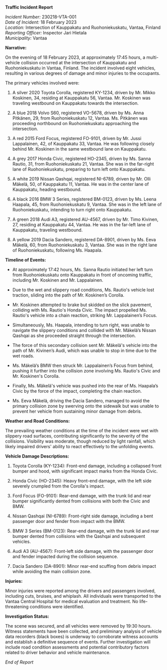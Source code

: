 **Traffic Incident Report**

*Incident Number:* 230218-VTA-001  
*Date of Incident:* 18 February 2023  
*Location:* Intersection of Kauppakatu and Ruohoniekuskatu, Vantaa, Finland  
*Reporting Officer:* Inspector Jari Hietala  
*Municipality:* Vantaa  

**Narrative:**

On the evening of 18 February 2023, at approximately 17:45 hours, a multi-vehicle collision occurred at the intersection of Kauppakatu and Ruohoniekuskatu in Vantaa, Finland. The incident involved eight vehicles, resulting in various degrees of damage and minor injuries to the occupants.

The primary vehicles involved were:

1. A silver 2020 Toyota Corolla, registered KY-1234, driven by Mr. Mikko Koskinen, 34, residing at Kauppakatu 56, Vantaa. Mr. Koskinen was traveling westbound on Kauppakatu towards the intersection.

2. A blue 2018 Volvo S60, registered VO-5678, driven by Ms. Anna Pitkänen, 29, from Ruohoniekuskatu 12, Vantaa. Ms. Pitkänen was proceeding northbound on Ruohoniekuskatu approaching the intersection.

3. A red 2015 Ford Focus, registered FO-9101, driven by Mr. Jussi Lappalainen, 42, of Kauppakatu 33, Vantaa. He was following closely behind Mr. Koskinen in the same westbound lane on Kauppakatu.

4. A grey 2017 Honda Civic, registered HO-2345, driven by Ms. Sanna Rautio, 31, from Ruohoniekuskatu 21, Vantaa. She was in the far-right lane of Ruohoniekuskatu, preparing to turn left onto Kauppakatu.

5. A white 2019 Nissan Qashqai, registered NI-6789, driven by Mr. Olli Mäkelä, 50, of Kauppakatu 11, Vantaa. He was in the center lane of Kauppakatu, heading westbound.

6. A black 2016 BMW 3 Series, registered BM-0123, driven by Ms. Leena Haapala, 45, from Ruohoniekuskatu 9, Vantaa. She was in the left lane of Ruohoniekuskatu, intending to turn right onto Kauppakatu.

7. A green 2018 Audi A3, registered AU-4567, driven by Mr. Timo Kivinen, 27, residing at Kauppakatu 44, Vantaa. He was in the far-left lane of Kauppakatu, traveling westbound.

8. A yellow 2019 Dacia Sandero, registered DA-8901, driven by Ms. Eeva Mäkelä, 60, from Ruohoniekuskatu 3, Vantaa. She was in the right lane of Ruohoniekuskatu, following Ms. Haapala.

**Timeline of Events:**

- At approximately 17:42 hours, Ms. Sanna Rautio initiated her left turn from Ruohoniekuskatu onto Kauppakatu in front of oncoming traffic, including Mr. Koskinen and Mr. Lappalainen.

- Due to the wet and slippery road conditions, Ms. Rautio's vehicle lost traction, sliding into the path of Mr. Koskinen’s Corolla.

- Mr. Koskinen attempted to brake but skidded on the slick pavement, colliding with Ms. Rautio's Honda Civic. The impact propelled Ms. Rautio's vehicle into a chain reaction, striking Mr. Lappalainen’s Focus.

- Simultaneously, Ms. Haapala, intending to turn right, was unable to navigate the slippery conditions and collided with Mr. Mäkelä’s Nissan Qashqai as she proceeded straight through the intersection.

- The force of this secondary collision sent Mr. Mäkelä's vehicle into the path of Mr. Kivinen’s Audi, which was unable to stop in time due to the wet roads.

- Ms. Mäkelä’s BMW then struck Mr. Lappalainen’s Focus from behind, pushing it further into the collision zone involving Ms. Rautio's Civic and Mr. Koskinen's Corolla.

- Finally, Ms. Mäkelä's vehicle was pushed into the rear of Ms. Haapala’s Civic by the force of the impact, completing the chain reaction.

- Ms. Eeva Mäkelä, driving the Dacia Sandero, managed to avoid the primary collision zone by swerving onto the sidewalk but was unable to prevent her vehicle from sustaining minor damage from debris.

**Weather and Road Conditions:**

The prevailing weather conditions at the time of the incident were wet with slippery road surfaces, contributing significantly to the severity of the collisions. Visibility was moderate, though reduced by light rainfall, which likely impaired drivers' ability to react effectively to the unfolding events.

**Vehicle Damage Descriptions:**

1. Toyota Corolla (KY-1234): Front-end damage, including a collapsed front bumper and hood, with significant impact marks from the Honda Civic.

2. Honda Civic (HO-2345): Heavy front-end damage, with the left side severely crumpled from the Corolla's impact.

3. Ford Focus (FO-9101): Rear-end damage, with the trunk lid and rear bumper significantly dented from collisions with both the Civic and BMW.

4. Nissan Qashqai (NI-6789): Front-right side damage, including a bent passenger door and fender from impact with the BMW.

5. BMW 3 Series (BM-0123): Rear-end damage, with the trunk lid and rear bumper dented from collisions with the Qashqai and subsequent vehicles.

6. Audi A3 (AU-4567): Front-left side damage, with the passenger door and fender impacted during the collision sequence.

7. Dacia Sandero (DA-8901): Minor rear-end scuffing from debris impact while avoiding the main collision zone.

**Injuries:**

Minor injuries were reported among the drivers and passengers involved, including cuts, bruises, and whiplash. All individuals were transported to the Vantaa Central Hospital for medical evaluation and treatment. No life-threatening conditions were identified.

**Investigation Status:**

The scene was secured, and all vehicles were removed by 19:30 hours. Witness statements have been collected, and preliminary analysis of vehicle data recorders (black boxes) is underway to corroborate witness accounts and establish a definitive sequence of events. Further investigation will include road condition assessments and potential contributory factors related to driver behavior and vehicle maintenance.

*End of Report*